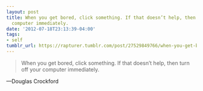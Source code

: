 ```yaml
---
layout: post
title: When you get bored, click something. If that doesn’t help, then turn off your
  computer immediately.
date: '2012-07-18T23:13:39-04:00'
tags:
- self
tumblr_url: https://rapturer.tumblr.com/post/27529849766/when-you-get-bored-click-something-if-that
---
```

> When you get bored, click something. If that doesn’t help, then turn off your computer immediately.

—Douglas Crockford
